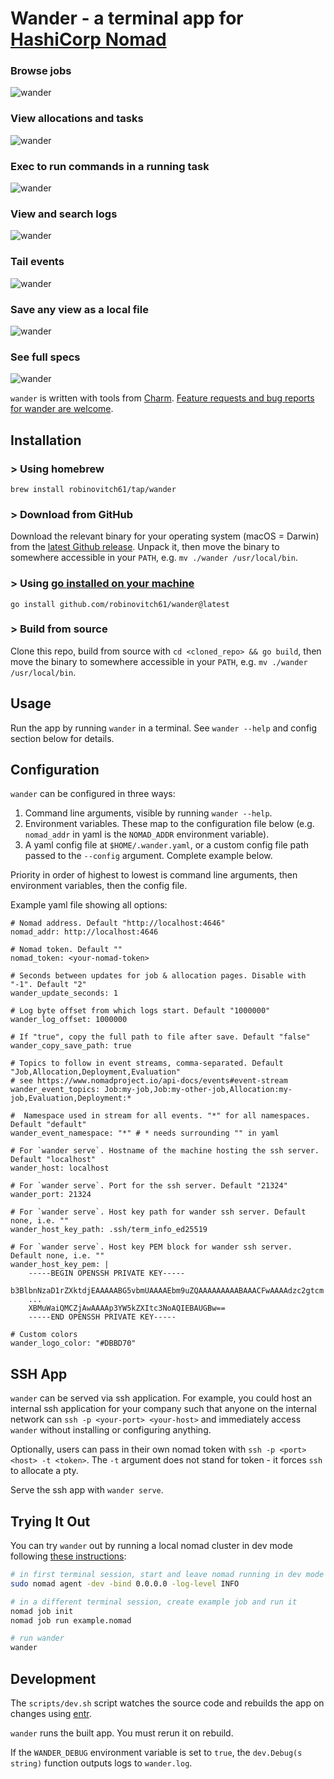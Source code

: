 # Wander - a terminal app for [HashiCorp Nomad](https://www.nomadproject.io/)

### Browse jobs

![wander](./img/jobs.png)

### View allocations and tasks

![wander](./img/allocations.png)

### Exec to run commands in a running task

![wander](./img/exec.png)

### View and search logs

![wander](./img/logs.png)

### Tail events

![wander](./img/events.png)

### Save any view as a local file

![wander](./img/save.png)

### See full specs

![wander](./img/spec.png)

`wander` is written with tools from [Charm](https://charm.sh/).
[Feature requests and bug reports for wander are welcome](https://github.com/robinovitch61/wander/issues/new/choose).

## Installation

### > Using homebrew

```shell
brew install robinovitch61/tap/wander
```

### > Download from GitHub

Download the relevant binary for your operating system (macOS = Darwin) from
the [latest Github release](https://github.com/robinovitch61/wander/releases). Unpack it, then move the binary to
somewhere accessible in your `PATH`, e.g. `mv ./wander /usr/local/bin`.

### > Using [go installed on your machine](https://go.dev/doc/install)

```shell
go install github.com/robinovitch61/wander@latest
```

### > Build from source

Clone this repo, build from source with `cd <cloned_repo> && go build`,
then move the binary to somewhere accessible in your `PATH`, e.g. `mv ./wander /usr/local/bin`.

## Usage

Run the app by running `wander` in a terminal. See `wander --help` and config section below for details.

## Configuration

`wander` can be configured in three ways:

1. Command line arguments, visible by running `wander --help`.
2. Environment variables. These map to the configuration file below (e.g. `nomad_addr` in yaml is the `NOMAD_ADDR` environment variable).
3. A yaml config file at `$HOME/.wander.yaml`, or a custom config file path passed to the `--config` argument. Complete example below.

Priority in order of highest to lowest is command line arguments, then environment variables, then the config file.

Example yaml file showing all options:

```shell
# Nomad address. Default "http://localhost:4646"
nomad_addr: http://localhost:4646

# Nomad token. Default ""
nomad_token: <your-nomad-token>

# Seconds between updates for job & allocation pages. Disable with "-1". Default "2"
wander_update_seconds: 1

# Log byte offset from which logs start. Default "1000000"
wander_log_offset: 1000000

# If "true", copy the full path to file after save. Default "false"
wander_copy_save_path: true

# Topics to follow in event streams, comma-separated. Default "Job,Allocation,Deployment,Evaluation"
# see https://www.nomadproject.io/api-docs/events#event-stream
wander_event_topics: Job:my-job,Job:my-other-job,Allocation:my-job,Evaluation,Deployment:*

#  Namespace used in stream for all events. "*" for all namespaces. Default "default"
wander_event_namespace: "*" # * needs surrounding "" in yaml

# For `wander serve`. Hostname of the machine hosting the ssh server. Default "localhost"
wander_host: localhost

# For `wander serve`. Port for the ssh server. Default "21324"
wander_port: 21324

# For `wander serve`. Host key path for wander ssh server. Default none, i.e. ""
wander_host_key_path: .ssh/term_info_ed25519

# For `wander serve`. Host key PEM block for wander ssh server. Default none, i.e. ""
wander_host_key_pem: |
    -----BEGIN OPENSSH PRIVATE KEY-----
    b3BlbnNzaD1rZXktdjEAAAAABG5vbmUAAAAEbm9uZQAAAAAAAAABAAACFwAAAAdzc2gtcm
    ...
    XBMuWaiQMCZjAwAAAAp3YW5kZXItc3NoAQIEBAUGBw==
    -----END OPENSSH PRIVATE KEY-----

# Custom colors
wander_logo_color: "#DBBD70"
```

## SSH App

`wander` can be served via ssh application. For example, you could host an internal ssh application for your company
such that anyone on the internal network can `ssh -p <your-port> <your-host>` and immediately access `wander` without
installing or configuring anything.

Optionally, users can pass in their own nomad token with `ssh -p <port> <host> -t <token>`. The `-t` argument does not
stand for
token - it forces `ssh` to allocate a pty.

Serve the ssh app with `wander serve`.

## Trying It Out

You can try `wander` out by running a local nomad cluster in dev mode
following [these instructions](https://learn.hashicorp.com/tutorials/nomad/get-started-run?in=nomad/get-started):

```sh
# in first terminal session, start and leave nomad running in dev mode
sudo nomad agent -dev -bind 0.0.0.0 -log-level INFO

# in a different terminal session, create example job and run it
nomad job init
nomad job run example.nomad

# run wander
wander
```

## Development

The `scripts/dev.sh` script watches the source code and rebuilds the app on changes
using [entr](https://github.com/eradman/entr).

`wander` runs the built app. You must rerun it on rebuild.

If the `WANDER_DEBUG` environment variable is set to `true`, the `dev.Debug(s string)` function outputs logs
to `wander.log`.
